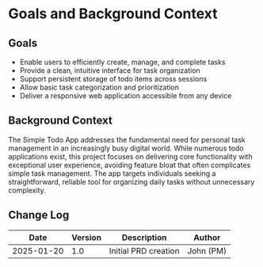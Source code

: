 # Goals and Background Context

## Goals
- Enable users to efficiently create, manage, and complete tasks
- Provide a clean, intuitive interface for task organization
- Support persistent storage of todo items across sessions
- Allow basic task categorization and prioritization
- Deliver a responsive web application accessible from any device

## Background Context
The Simple Todo App addresses the fundamental need for personal task management in an increasingly busy digital world. While numerous todo applications exist, this project focuses on delivering core functionality with exceptional user experience, avoiding feature bloat that often complicates simple task management. The app targets individuals seeking a straightforward, reliable tool for organizing daily tasks without unnecessary complexity.

## Change Log
| Date | Version | Description | Author |
|------|---------|-------------|--------|
| 2025-01-20 | 1.0 | Initial PRD creation | John (PM) |
